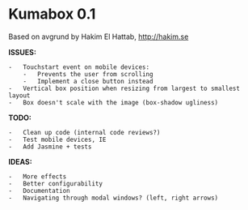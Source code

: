 # Kumabox 0.1

Based on avgrund by Hakim El Hattab, http://hakim.se

**ISSUES:**
    
    -   Touchstart event on mobile devices:
        -   Prevents the user from scrolling
        -   Implement a close button instead
    -   Vertical box position when resizing from largest to smallest layout
    -   Box doesn't scale with the image (box-shadow ugliness)

 **TODO:**

    -   Clean up code (internal code reviews?)
    -   Test mobile devices, IE
    -   Add Jasmine + tests

**IDEAS:**
    
    -   More effects
    -   Better configurability
    -   Documentation
    -   Navigating through modal windows? (left, right arrows)



